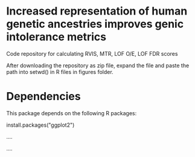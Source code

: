 # Increased representation of human genetic ancestries improves genic intolerance metrics 


Code repository for calculating RVIS, MTR, LOF O/E, LOF FDR scores

After downloading the repository as zip file, expand the file and paste the path into setwd() in R files in figures folder.

# Dependencies
This package depends on the following R packages:

install.packages("ggplot2")

....

....
